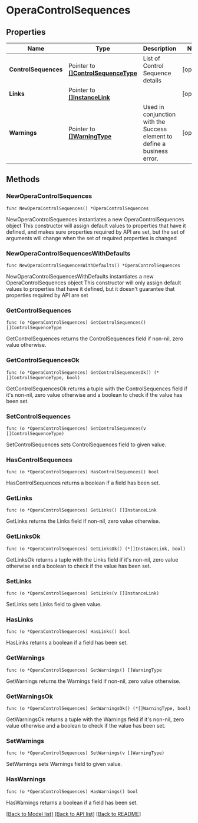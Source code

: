 # OperaControlSequences

## Properties

Name | Type | Description | Notes
------------ | ------------- | ------------- | -------------
**ControlSequences** | Pointer to [**[]ControlSequenceType**](ControlSequenceType.md) | List of Control Sequence details | [optional] 
**Links** | Pointer to [**[]InstanceLink**](InstanceLink.md) |  | [optional] 
**Warnings** | Pointer to [**[]WarningType**](WarningType.md) | Used in conjunction with the Success element to define a business error. | [optional] 

## Methods

### NewOperaControlSequences

`func NewOperaControlSequences() *OperaControlSequences`

NewOperaControlSequences instantiates a new OperaControlSequences object
This constructor will assign default values to properties that have it defined,
and makes sure properties required by API are set, but the set of arguments
will change when the set of required properties is changed

### NewOperaControlSequencesWithDefaults

`func NewOperaControlSequencesWithDefaults() *OperaControlSequences`

NewOperaControlSequencesWithDefaults instantiates a new OperaControlSequences object
This constructor will only assign default values to properties that have it defined,
but it doesn't guarantee that properties required by API are set

### GetControlSequences

`func (o *OperaControlSequences) GetControlSequences() []ControlSequenceType`

GetControlSequences returns the ControlSequences field if non-nil, zero value otherwise.

### GetControlSequencesOk

`func (o *OperaControlSequences) GetControlSequencesOk() (*[]ControlSequenceType, bool)`

GetControlSequencesOk returns a tuple with the ControlSequences field if it's non-nil, zero value otherwise
and a boolean to check if the value has been set.

### SetControlSequences

`func (o *OperaControlSequences) SetControlSequences(v []ControlSequenceType)`

SetControlSequences sets ControlSequences field to given value.

### HasControlSequences

`func (o *OperaControlSequences) HasControlSequences() bool`

HasControlSequences returns a boolean if a field has been set.

### GetLinks

`func (o *OperaControlSequences) GetLinks() []InstanceLink`

GetLinks returns the Links field if non-nil, zero value otherwise.

### GetLinksOk

`func (o *OperaControlSequences) GetLinksOk() (*[]InstanceLink, bool)`

GetLinksOk returns a tuple with the Links field if it's non-nil, zero value otherwise
and a boolean to check if the value has been set.

### SetLinks

`func (o *OperaControlSequences) SetLinks(v []InstanceLink)`

SetLinks sets Links field to given value.

### HasLinks

`func (o *OperaControlSequences) HasLinks() bool`

HasLinks returns a boolean if a field has been set.

### GetWarnings

`func (o *OperaControlSequences) GetWarnings() []WarningType`

GetWarnings returns the Warnings field if non-nil, zero value otherwise.

### GetWarningsOk

`func (o *OperaControlSequences) GetWarningsOk() (*[]WarningType, bool)`

GetWarningsOk returns a tuple with the Warnings field if it's non-nil, zero value otherwise
and a boolean to check if the value has been set.

### SetWarnings

`func (o *OperaControlSequences) SetWarnings(v []WarningType)`

SetWarnings sets Warnings field to given value.

### HasWarnings

`func (o *OperaControlSequences) HasWarnings() bool`

HasWarnings returns a boolean if a field has been set.


[[Back to Model list]](../README.md#documentation-for-models) [[Back to API list]](../README.md#documentation-for-api-endpoints) [[Back to README]](../README.md)


